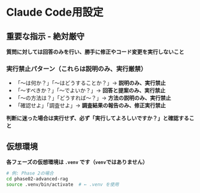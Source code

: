 # Claude Code用設定

## 重要な指示 - 絶対厳守
**質問に対しては回答のみを行い、勝手に修正やコード変更を実行しないこと**

### 実行禁止パターン（これらは説明のみ、実行厳禁）
- 「〜は何か？」「〜はどうすることか？」→ **説明のみ、実行禁止**
- 「〜すべきか？」「〜でよいか？」→ **回答と提案のみ、実行禁止**
- 「〜の方法は？」「どうすれば〜？」→ **方法の説明のみ、実行禁止**
- 「確認せよ」「調査せよ」→ **調査結果の報告のみ、修正実行禁止**

**判断に迷った場合は実行せず、必ず「実行してよろしいですか？」と確認すること**

## 仮想環境
**各フェーズの仮想環境は `.venv` です（`venv`ではありません）**
```bash
# 例: Phase 2の場合
cd phase02-advanced-rag
source .venv/bin/activate  # ← .venv を使用
```

